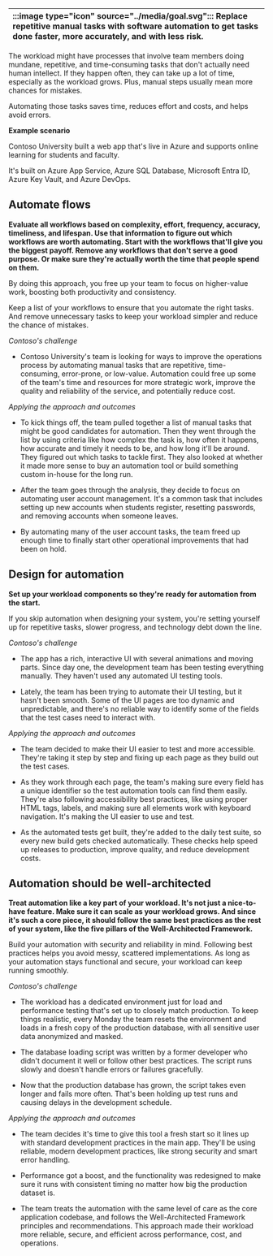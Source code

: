 | :::image type="icon" source="../media/goal.svg"::: Replace repetitive manual tasks with software automation to get tasks done faster, more accurately, and with less risk. |
| :----------------------------------------------------------------------------------------------------------------------------- |

The workload might have processes that involve team members doing mundane, repetitive, and time-consuming tasks that don't actually need human intellect. If they happen often, they can take up a lot of time, especially as the workload grows. Plus, manual steps usually mean more chances for mistakes. 

Automating those tasks saves time, reduces effort and costs, and helps avoid errors.

**Example scenario**

Contoso University built a web app that's live in Azure and supports online learning for students and faculty.

It's built on Azure App Service, Azure SQL Database, Microsoft Entra ID, Azure Key Vault, and Azure DevOps.

## Automate flows

**Evaluate all workflows based on complexity, effort, frequency, accuracy, timeliness, and lifespan. Use that information to figure out which workflows are worth automating. Start with the workflows that'll give you the biggest payoff. Remove any workflows that don't serve a good purpose. Or make sure they're actually worth the time that people spend on them.**

By doing this approach, you free up your team to focus on higher-value work, boosting both productivity and consistency.

Keep a list of your workflows to ensure that you automate the right tasks. And remove unnecessary tasks to keep your workload simpler and reduce the chance of mistakes.

*Contoso's challenge*

- Contoso University's team is looking for ways to improve the operations process by automating manual tasks that are repetitive, time-consuming, error-prone, or low-value. Automation could free up some of the team's time and resources for more strategic work, improve the quality and reliability of the service, and potentially reduce cost.

*Applying the approach and outcomes*

- To kick things off, the team pulled together a list of manual tasks that might be good candidates for automation. Then they went through the list by using criteria like how complex the task is, how often it happens, how accurate and timely it needs to be, and how long it'll be around. They figured out which tasks to tackle first. They also looked at whether it made more sense to buy an automation tool or build something custom in-house for the long run.

- After the team goes through the analysis, they decide to focus on automating user account management. It's a common task that includes setting up new accounts when students register, resetting passwords, and removing accounts when someone leaves.
- By automating many of the user account tasks, the team freed up enough time to finally start other operational improvements that had been on hold.

## Design for automation

**Set up your workload components so they're ready for automation from the start.**

If you skip automation when designing your system, you're setting yourself up for repetitive tasks, slower progress, and technology debt down the line.

*Contoso's challenge*

- The app has a rich, interactive UI with several animations and moving parts. Since day one, the development team has been testing everything manually. They haven't used any automated UI testing tools.

- Lately, the team has been trying to automate their UI testing, but it hasn't been smooth. Some of the UI pages are too dynamic and unpredictable, and there's no reliable way to identify some of the fields that the test cases need to interact with.

*Applying the approach and outcomes*

- The team decided to make their UI easier to test and more accessible. They're taking it step by step and fixing up each page as they build out the test cases.

- As they work through each page, the team's making sure every field has a unique identifier so the test automation tools can find them easily. They're also following accessibility best practices, like using proper HTML tags, labels, and making sure all elements work with keyboard navigation. It's making the UI easier to use and test.
- As the automated tests get built, they're added to the daily test suite, so every new build gets checked automatically. These checks help speed up releases to production, improve quality, and reduce development costs.

## Automation should be well-architected

**Treat automation like a key part of your workload. It's not just a nice-to-have feature. Make sure it can scale as your workload grows. And since it's such a core piece, it should follow the same best practices as the rest of your system, like the five pillars of the Well-Architected Framework.**

Build your automation with security and reliability in mind. Following best practices helps you avoid messy, scattered implementations. As long as your automation stays functional and secure, your workload can keep running smoothly.

*Contoso's challenge*

- The workload has a dedicated environment just for load and performance testing that's set up to closely match production. To keep things realistic, every Monday the team resets the environment and loads in a fresh copy of the production database, with all sensitive user data anonymized and masked.

- The database loading script was written by a former developer who didn't document it well or follow other best practices. The script runs slowly and doesn't handle errors or failures gracefully.
- Now that the production database has grown, the script takes even longer and fails more often. That's been holding up test runs and causing delays in the development schedule.

*Applying the approach and outcomes*

- The team decides it's time to give this tool a fresh start so it lines up with standard development practices in the main app. They'll be using reliable, modern development practices, like strong security and smart error handling.

- Performance got a boost, and the functionality was redesigned to make sure it runs with consistent timing no matter how big the production dataset is.
- The team treats the automation with the same level of care as the core application codebase, and follows the Well-Architected Framework principles and recommendations. This approach made their workload more reliable, secure, and efficient across performance, cost, and operations.
